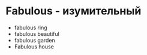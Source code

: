 # Fabulous - изумительный




- fabulous ring
- fabulous beautiful
- fabulous garden
- Fabulous house